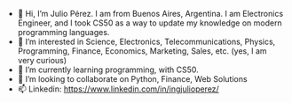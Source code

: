 - 👋 Hi, I’m Julio Pérez. I am from Buenos Aires, Argentina. I am Electronics Engineer, and I took CS50 as a way to update my knowledge on modern programming languages. 
- 👀 I’m interested in Science, Electronics, Telecommunications, Physics, Programming, Finance, Economics, Marketing, Sales, etc. (yes, I am very curious)
- 🌱 I’m currently learning programming, with CS50.
- 💞️ I’m looking to collaborate on Python, Finance, Web Solutions
- 📫 Linkedin: https://www.linkedin.com/in/ingjulioperez/

<!---
jcperezag/jcperezag is a ✨ special ✨ repository because its `README.md` (this file) appears on your GitHub profile.
You can click the Preview link to take a look at your changes.
--->
